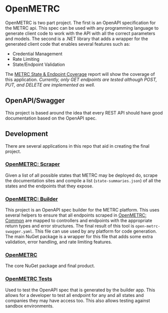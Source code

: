 # OpenMETRC

OpenMETRC is two part project. The first is an OpenAPI specification for the METRC api. This spec can be used with any programming language to generate client code to work with the API with all the correct parameters and models. The second is a .NET library that adds a wrapper for the generated client code that enables several features such as:

* Credential Management
* Rate Limiting
* State/Endpoint Validation

The [METRC State &amp; Endpoint Coverage](src\OpenMetrc.Common\Data\MetrcEndpointsSummary.md) report will show the coverage of this application. _Currently, only GET endpoints are tested although POST, PUT, and DELETE are implemented as well._

## OpenAPI/Swagger

This project is based around the idea that every REST API should have good documentation based on the OpenAPI spec. 

## Development

There are several applications in this repo that aid in creating the final project.

### [OpenMETRC: Scraper](src/OpenMetrc.Scraper/readme.md)

Given a list of all possible states that METRC may be deployed do, scrape the documentation sites and compile a list (`state-summaries.json`) of all the states and the endpoints that they expose.

### [OpenMETRC: Builder](src/OpenMetrc.Builder/readme.md)

This project is an OpenAPI spec builder for the METRC platform. This uses several helpers to ensure that all endpoints scraped in [OpenMETRC: Common](src/OpenMetrc.Common/readme.md) are mapped to controllers and endpoints with the appropriate return types and error structures. The final result of this tool is `open-metrc-swagger.yaml`. This file can use used by any platform for code generation. The main NuGet package is a wrapper for this file that adds some extra validation, error handling, and rate limiting features.

### [OpenMETRC](src/OpenMetrc/readme.md)

The core NuGet package and final product.

### [OpenMETRC Tests](tests/OpenMetrc.Tests/readme.md)

Used to test the OpenAPI spec that is generated by the builder app. This allows for a developer to test all endpoint for any and all states and companies they may have access too. This also allows testing against sandbox environments.
